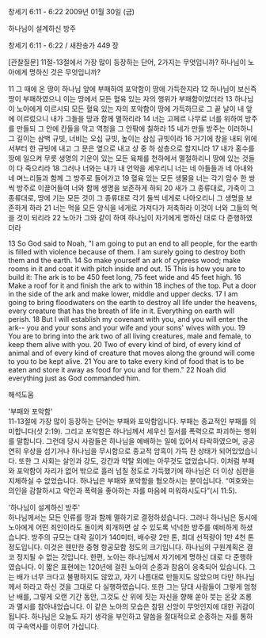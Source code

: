 창세기 6:11 - 6:22 
2009년 01월 30일 (금)

하나님이 설계하신 방주



창세기 6:11 - 6:22 / 새찬송가 449 장

[관찰질문]
11절-13절에서 가장 많이 등장하는 단어, 2가지는 무엇입니까?
하나님이 노아에게 명하신 것은 무엇입니까?

11 그 때에 온 땅이 하나님 앞에 부패하여 포악함이 땅에 가득한지라 
12 하나님이 보신즉 땅이 부패하였으니 이는 땅에서 모든 혈육 있는 자의 행위가 부패함이었더라 
13 하나님이 노아에게 이르시되 모든 혈육 있는 자의 포악함이 땅에 가득하므로 그 끝 날이 내 앞에 이르렀으니 내가 그들을 땅과 함께 멸하리라 
14 너는 고페르 나무로 너를 위하여 방주를 만들되 그 안에 칸들을 막고 역청을 그 안팎에 칠하라 15 네가 만들 방주는 이러하니 그 길이는 삼백 규빗, 너비는 오십 규빗, 높이는 삼십 규빗이라 
16 거기에 창을 내되 위에서부터 한 규빗에 내고 그 문은 옆으로 내고 상 중 하 삼층으로 할지니라 
17 내가 홍수를 땅에 일으켜 무릇 생명의 기운이 있는 모든 육체를 천하에서 멸절하리니 땅에 있는 것들이 다 죽으리라 
18 그러나 너와는 내가 내 언약을 세우리니 너는 네 아들들과 네 아내와 네 며느리들과 함께 그 방주로 들어가고 
19 혈육 있는 모든 생물을 너는 각기 암수 한 쌍씩 방주로 이끌어들여 너와 함께 생명을 보존하게 하되 
20 새가 그 종류대로, 가축이 그 종류대로, 땅에 기는 모든 것이 그 종류대로 각기 둘씩 네게로 나아오리니 그 생명을 보존하게 하라 
21 너는 먹을 모든 양식을 네게로 가져다가 저축하라 이것이 너와 그들의 먹을 것이 되리라 
22 노아가 그와 같이 하여 하나님이 자기에게 명하신 대로 다 준행하였더라 

13 So God said to Noah, "I am going to put an end to all people, for the earth is filled with violence because of them. I am surely going to destroy both them and the earth. 
14 So make yourself an ark of cypress wood; make rooms in it and coat it with pitch inside and out. 
15 This is how you are to build it: The ark is to be 450 feet long, 75 feet wide and 45 feet high. 
16 Make a roof for it and finish the ark to within 18 inches of the top. Put a door in the side of the ark and make lower, middle and upper decks. 
17 I am going to bring floodwaters on the earth to destroy all life under the heavens, every creature that has the breath of life in it. Everything on earth will perish. 
18 But I will establish my covenant with you, and you will enter the ark-- you and your sons and your wife and your sons' wives with you. 
19 You are to bring into the ark two of all living creatures, male and female, to keep them alive with you. 
20 Two of every kind of bird, of every kind of animal and of every kind of creature that moves along the ground will come to you to be kept alive. 
21 You are to take every kind of food that is to be eaten and store it away as food for you and for them." 
22 Noah did everything just as God commanded him.

해석도움





'부패와 포악함'  
11-13절에 가장 많이 등장하는 단어는 부패와 포악함입니다. 부패는 종교적인 부패를 의미합니다(삿 2:19). 그리고 포악함은 하나님께서 세우신 질서를 폭력으로 파괴하는 행위를 말합니다. 그런데 당시 사람들은 하나님을 예배하는 일에 있어서 타락하였으며, 공공연히 우상을 섬기거나 하나님을 무시함으로 종교적 암흑이 가득 찬 상태가 되어있었습니다. 또한 그 사회는 살인과 강도, 강간과 약탈 외에는 아무것도 없었습니다. 이처럼 부패와 포악함이 자리가 없어 밖으로 흘러 넘칠 정도로 가득했기에 하나님은 더 이상 심판을 지체하실 수 없었습니다. 하나님은 부패와 포악함을 혐오하시는 분이십니다. “여호와는 의인을 감찰하시고 악인과 폭력을 좋아하는 자를 마음에 미워하시도다”(시 11:5).      

'하나님이 설계하신 방주'  
하나님께서는 모든 인류를 땅과 함께 멸하기로 결정하셨습니다. 그러나 하나님은 동시에 노아에게 어떤 죄인이라도 돌이켜 회개하면 살 수 있도록 넉넉한 방주를 예비하게 하셨습니다. 방주의 규모는 대략 길이가 140미터, 배수량 2만 톤, 최대 선적량이 1만 4천 톤 정도입니다. 이것은 웬만한 중형 항공모함 정도의 크기입니다. 하나님의 구원계획은 결코 정지될 수 없는 것입니다. 한편, 노아는 하나님께서 자기에게 명하신 대로 다 준행하였습니다. 이 짧은 표현에는 120년에 걸친 노아의 순종과 참음이 응축되어 있습니다. 그는 배가 너무 크다고 불평하지도 않았고, 자기 나름대로 만들지도 않았으며 다만 하나님께서 하라고 하신 것을 그대로 다 실행하였습니다. 또한 그는 당대 사람들이 그렇게 엄청난 배를, 그렇게 오랜 기간 동안, 그것도 산 위에 짓는 자신을 향해 쏟아 붓는 온갖 조롱과 멸시를 참아내었습니다. 이 같은 노아의 모습은 참된 신앙이 무엇인지에 대한 귀감이 됩니다. 하나님은 오늘도 자기 생각을 부인하고 말씀을 절대적으로 순종하는 자를 통하여 구속역사를 이루어 가십니다.